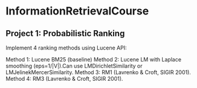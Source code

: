 # InformationRetrievalCourse

## Project 1: Probabilistic Ranking

Implement 4 ranking methods using Lucene API:

Method 1: Lucene BM25 (baseline)
Method 2: Lucene LM with Laplace smoothing (eps=1/|V|).Can use LMDirichletSimilarity or LMJelinekMercerSimilarity.
Method 3: RM1 (Lavrenko & Croft, SIGIR 2001).
Method 4: RM3 (Lavrenko & Croft, SIGIR 2001).

